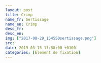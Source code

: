 ```yaml
---
layout: post
title: Crimp
name_fr: Sertissage
name_en: Crimp
desc_fr: 
desc_en: 
img: ["2017-08-29_154550sertissage.png"]
src: 
date: 2019-03-15 17:58:00 +0100
categories: [Élement de fixation]
---
```

